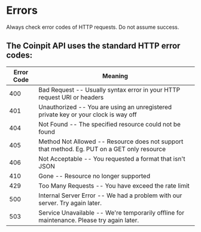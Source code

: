 # Errors

<aside class="notice">Always check error codes of HTTP requests. Do not assume success.</aside>

## The Coinpit API uses the standard HTTP error codes:

Error Code | Meaning
---------- | -------
400 | Bad Request -- Usually syntax error in your HTTP request URI or headers
401 | Unauthorized -- You are using an unregistered private key or your clock is way off
404 | Not Found -- The specified resource could not be found
405 | Method Not Allowed -- Resource does not support that method. Eg. PUT on a GET only resource
406 | Not Acceptable -- You requested a format that isn't JSON
410 | Gone -- Resource no longer supported
429 | Too Many Requests -- You have exceed the rate limit
500 | Internal Server Error -- We had a problem with our server. Try again later.
503 | Service Unavailable -- We're temporarily offline for maintenance. Please try again later.
